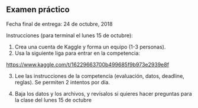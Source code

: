 Examen práctico
---------------

Fecha final de entrega: 24 de octubre, 2018 

Instrucciones (para terminal el lunes 15 de octubre):

1. Crea una cuenta de Kaggle y forma un equipo (1-3 personas).
2. Usa la siguiente liga para entrar en la competencia:

https://www.kaggle.com/t/16229663700b499685f9b973e2939e8f

3. Lee las instrucciones de la competencia (evaluación, datos,
deadline, reglas). Se permiten 2 intentos por día.

4. Baja los datos y los archivos, y revísalos
si quieres hacer preguntas para la clase del lunes 15 de octubre
